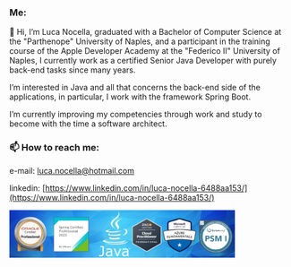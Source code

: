 ### Me:

👋 Hi, I’m Luca Nocella, graduated with a Bachelor of Computer Science at the "Parthenope" University of Naples, and a participant in the training course of the Apple Developer Academy at the "Federico II" University of Naples, I currently work as a certified Senior Java Developer with purely back-end tasks since many years.

I’m interested in Java and all that concerns the back-end side of the applications, in particular, I work with the framework Spring Boot.

I’m currently improving my competencies through work and study to become with the time a software architect.

### 📫 How to reach me:

e-mail: [luca.nocella@hotmail.com](luca.nocella@hotmail.com)

linkedin: [https://www.linkedin.com/in/luca-nocella-6488aa153/](https://www.linkedin.com/in/luca-nocella-6488aa153/)

<img src="https://github.com/LucaNocella1993/LucaNocella1993/blob/master/SfondoJava.jfif?raw=true" width="80%" height="80%">

<!---
LucaNocella1993/LucaNocella1993 is a ✨ special ✨ repository because its `README.md` (this file) appears on your GitHub profile.
You can click the Preview link to take a look at your changes.
--->
